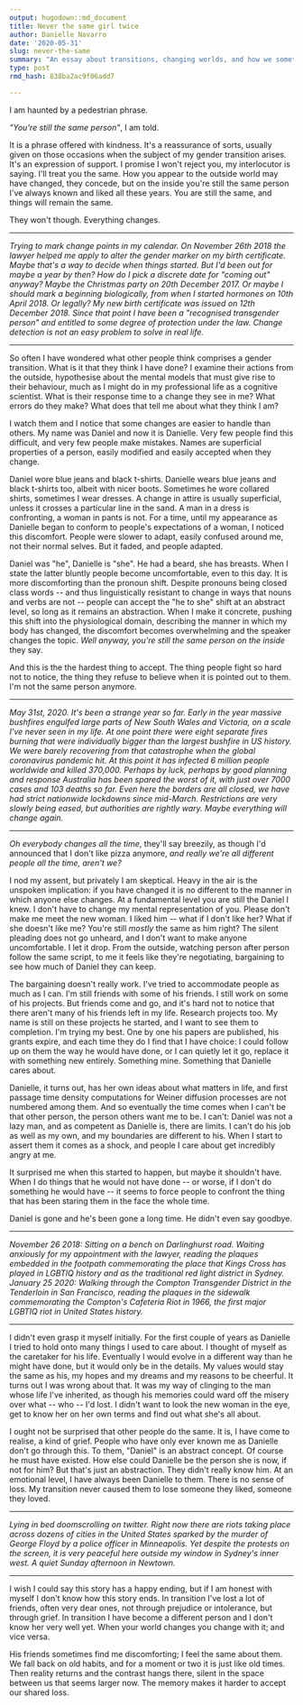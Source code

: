 ```yaml
---
output: hugodown::md_document
title: Never the same girl twice
author: Danielle Navarro
date: '2020-05-31'
slug: never-the-same
summary: "An essay about transitions, changing worlds, and how we sometimes don't notice that things are no longer what they once were."
type: post
rmd_hash: 838ba2ac9f06add7

---
```


I am haunted by a pedestrian phrase.

*"You're still the same person"*, I am told.

It is a phrase offered with kindness. It's a reassurance of sorts, usually given on those occasions when the subject of my gender transition arises. It's an expression of support. I promise I won't reject you, my interlocutor is saying. I'll treat you the same. How you appear to the outside world may have changed, they concede, but on the inside you're still the same person I've always known and liked all these years. You are still the same, and things will remain the same.

They won't though. Everything changes.

------------------------------------------------------------------------

*Trying to mark change points in my calendar. On November 26th 2018 the lawyer helped me apply to alter the gender marker on my birth certificate. Maybe that's a way to decide when things started. But I'd been out for maybe a year by then? How do I pick a discrete date for "coming out" anyway? Maybe the Christmas party on 20th December 2017. Or maybe I should mark a beginning biologically, from when I started hormones on 10th April 2018. Or legally? My new birth certificate was issued on 12th December 2018. Since that point I have been a "recognised transgender person" and entitled to some degree of protection under the law. Change detection is not an easy problem to solve in real life.*

------------------------------------------------------------------------

So often I have wondered what other people think comprises a gender transition. What is it that they think I have done? I examine their actions from the outside, hypothesise about the mental models that must give rise to their behaviour, much as I might do in my professional life as a cognitive scientist. What is their response time to a change they see in me? What errors do they make? What does that tell me about what they think I am?

I watch them and I notice that some changes are easier to handle than others. My name was Daniel and now it is Danielle. Very few people find this difficult, and very few people make mistakes. Names are superficial properties of a person, easily modified and easily accepted when they change.

Daniel wore blue jeans and black t-shirts. Danielle wears blue jeans and black t-shirts too, albeit with nicer boots. Sometimes he wore collared shirts, sometimes I wear dresses. A change in attire is usually superficial, unless it crosses a particular line in the sand. A man in a dress is confronting, a woman in pants is not. For a time, until my appearance as Danielle began to conform to people's expectations of a woman, I noticed this discomfort. People were slower to adapt, easily confused around me, not their normal selves. But it faded, and people adapted.

Daniel was "he", Danielle is "she". He had a beard, she has breasts. When I state the latter bluntly people become uncomfortable, even to this day. It is more discomforting than the pronoun shift. Despite pronouns being closed class words -- and thus linguistically resistant to change in ways that nouns and verbs are not -- people can accept the "he to she" shift at an abstract level, so long as it remains an abstraction. When I make it concrete, pushing this shift into the physiological domain, describing the manner in which my body has changed, the discomfort becomes overwhelming and the speaker changes the topic. *Well anyway, you're still the same person on the inside* they say.

And this is the the hardest thing to accept. The thing people fight so hard not to notice, the thing they refuse to believe when it is pointed out to them. I'm not the same person anymore.

------------------------------------------------------------------------

*May 31st, 2020. It's been a strange year so far. Early in the year massive bushfires engulfed large parts of New South Wales and Victoria, on a scale I've never seen in my life. At one point there were eight separate fires burning that were individually bigger than the largest bushfire in US history. We were barely recovering from that catastrophe when the global coronavirus pandemic hit. At this point it has infected 6 million people worldwide and killed 370,000. Perhaps by luck, perhaps by good planning and response Australia has been spared the worst of it, with just over 7000 cases and 103 deaths so far. Even here the borders are all closed, we have had strict nationwide lockdowns since mid-March. Restrictions are very slowly being eased, but authorities are rightly wary. Maybe everything will change again.*

------------------------------------------------------------------------

*Oh everybody changes all the time*, they'll say breezily, as though I'd announced that I don't like pizza anymore, *and really we're all different people all the time, aren't we?*

I nod my assent, but privately I am skeptical. Heavy in the air is the unspoken implication: if you have changed it is no different to the manner in which anyone else changes. At a fundamental level you are still the Daniel I knew. I don't have to change my mental representation of you. Please don't make me meet the new woman. I liked him -- what if I don't like her? What if she doesn't like me? You're still *mostly* the same as him right? The silent pleading does not go unheard, and I don't want to make anyone uncomfortable. I let it drop. From the outside, watching person after person follow the same script, to me it feels like they're negotiating, bargaining to see how much of Daniel they can keep.

The bargaining doesn't really work. I've tried to accommodate people as much as I can. I'm still friends with some of his friends. I still work on some of his projects. But friends come and go, and it's hard not to notice that there aren't many of his friends left in my life. Research projects too. My name is still on these projects he started, and I want to see them to completion. I'm trying my best. One by one his papers are published, his grants expire, and each time they do I find that I have choice: I could follow up on them the way he would have done, or I can quietly let it go, replace it with something new entirely. Something mine. Something that Danielle cares about.

Danielle, it turns out, has her own ideas about what matters in life, and first passage time density computations for Weiner diffusion processes are not numbered among them. And so eventually the time comes when I can't be that other person, the person others want me to be. I can't: Daniel was not a lazy man, and as competent as Danielle is, there are limits. I can't do his job as well as my own, and my boundaries are different to his. When I start to assert them it comes as a shock, and people I care about get incredibly angry at me.

It surprised me when this started to happen, but maybe it shouldn't have. When I do things that he would not have done -- or worse, if I don't do something he would have -- it seems to force people to confront the thing that has been staring them in the face the whole time.

Daniel is gone and he's been gone a long time. He didn't even say goodbye.

------------------------------------------------------------------------

*November 26 2018: Sitting on a bench on Darlinghurst road. Waiting anxiously for my appointment with the lawyer, reading the plaques embedded in the footpath commemorating the place that Kings Cross has played in LGBTIQ history and as the traditional red light district in Sydney. January 25 2020: Walking through the Compton Transgender District in the Tenderloin in San Francisco, reading the plaques in the sidewalk commemorating the Compton's Cafeteria Riot in 1966, the first major LGBTIQ riot in United States history.*

------------------------------------------------------------------------

I didn't even grasp it myself initially. For the first couple of years as Danielle I tried to hold onto many things I used to care about. I thought of myself as the caretaker for his life. Eventually I would evolve in a different way than he might have done, but it would only be in the details. My values would stay the same as his, my hopes and my dreams and my reasons to be cheerful. It turns out I was wrong about that. It was my way of clinging to the man whose life I've inherited, as though his memories could ward off the misery over what -- who -- I'd lost. I didn't want to look the new woman in the eye, get to know her on her own terms and find out what she's all about.

I ought not be surprised that other people do the same. It is, I have come to realise, a kind of grief. People who have only ever known me as Danielle don't go through this. To them, "Daniel" is an abstract concept. Of course he must have existed. How else could Danielle be the person she is now, if not for him? But that's just an abstraction. They didn't really know him. At an emotional level, I have always been Danielle to them. There is no sense of loss. My transition never caused them to lose someone they liked, someone they loved.

------------------------------------------------------------------------

*Lying in bed doomscrolling on twitter. Right now there are riots taking place across dozens of cities in the United States sparked by the murder of George Floyd by a police officer in Minneapolis. Yet despite the protests on the screen, it is very peaceful here outside my window in Sydney's inner west. A quiet Sunday afternoon in Newtown.*

------------------------------------------------------------------------

I wish I could say this story has a happy ending, but if I am honest with myself I don't know how this story ends. In transition I've lost a lot of friends, often very dear ones, not through prejudice or intolerance, but through grief. In transition I have become a different person and I don't know her very well yet. When your world changes you change with it; and vice versa.

His friends sometimes find me discomforting; I feel the same about them. We fall back on old habits, and for a moment or two it is just like old times. Then reality returns and the contrast hangs there, silent in the space between us that seems larger now. The memory makes it harder to accept our shared loss.

